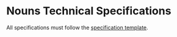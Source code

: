 # Nouns Technical Specifications

All specifications must follow the [specification template](./specification-template.md).

